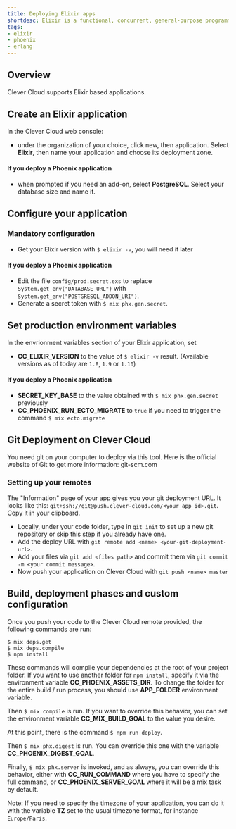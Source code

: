 ```yaml
---
title: Deploying Elixir apps
shortdesc: Elixir is a functional, concurrent, general-purpose programming language that runs on the Erlang virtual machine…
tags:
- elixir
- phoenix
- erlang
---
```


## Overview

Clever Cloud supports Elixir based applications.

## Create an Elixir application

In the Clever Cloud web console:
- under the organization of your choice, click new, then application. Select **Elixir**, then name your application and choose its deployment zone.

#### If you deploy a Phoenix application

- when prompted if you need an add-on, select **PostgreSQL**. Select your database size and name it.

## Configure your application

### Mandatory configuration

- Get your Elixir version with `$ elixir -v`, you will need it later

#### If you deploy a Phoenix application

- Edit the file `config/prod.secret.exs` to replace `System.get_env("DATABASE_URL")` with `System.get_env("POSTGRESQL_ADDON_URI")`.
- Generate a secret token with `$ mix phx.gen.secret`.

## Set production environment variables

In the envrionment variables section of your Elixir application, set

- **CC_ELIXIR_VERSION** to the value of `$ elixir -v` result. (Available versions as of today are `1.8`, `1.9` or `1.10`)

#### If you deploy a Phoenix application

- **SECRET_KEY_BASE** to the value obtained with `$ mix phx.gen.secret` previously
- **CC_PHOENIX_RUN_ECTO_MIGRATE** to `true` if you need to trigger the command `$ mix ecto.migrate`

## Git Deployment on Clever Cloud

You need git on your computer to deploy via this tool. Here is the official website of Git to get more information: git-scm.com

### Setting up your remotes

The "Information" page of your app gives you your git deployment URL. It looks like this:
`git+ssh://git@push.clever-cloud.com/<your_app_id>.git`. Copy it in your clipboard.

- Locally, under your code folder, type in `git init` to set up a new git repository or skip this step if you already have one.
- Add the deploy URL with `git remote add <name> <your-git-deployment-url>`.
- Add your files via `git add <files path>` and commit them via `git commit -m <your commit message>`.
- Now push your application on Clever Cloud with `git push <name> master`

## Build, deployment phases and custom configuration

Once you push your code to the Clever Cloud remote provided, the following commands are run:
```
$ mix deps.get
$ mix deps.compile
$ npm install
```
These commands will compile your dependencies at the root of your project folder. 
If you want to use another folder for `npm install`, specify it via the environment variable **CC_PHOENIX_ASSETS_DIR**.
To change the folder for the entire build / run process, you should use **APP_FOLDER** environment variable.

Then `$ mix compile` is run. If you want to override this behavior, you can set the environment variable **CC_MIX_BUILD_GOAL** to the value you desire.

At this point, there is the command `$ npm run deploy`.

Then `$ mix phx.digest` is run. You can override this one with the variable **CC_PHOENIX_DIGEST_GOAL**.

Finally, `$ mix phx.server` is invoked, and as always, you can override this behavior, either with **CC_RUN_COMMAND** where you have to specify the full command, or **CC_PHOENIX_SERVER_GOAL** where it will be a mix task by default.

Note: If you need to specify the timezone of your application, you can do it with the variable **TZ** set to the usual timezone format, for instance `Europe/Paris`.
